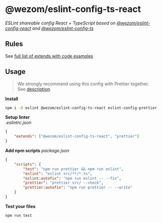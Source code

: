 # @wezom/eslint-config-ts-react

_ESLint shareable config React + TypeScript based on [@wezom/eslint-config-react](https://github.com/WezomCompany/code-style/blob/main/packages/eslint-config-react/README.md#readme) and [@wezom/eslint-config-ts](https://github.com/WezomCompany/code-style/blob/main/packages/eslint-config-ts/README.md#readme)_

## Rules

See [full list of extends with code examples](https://github.com/WezomCompany/code-style/blob/main/packages/eslint-config-ts-react/RULES.md)

## Usage

> We strongly recommend using this config with Prettier together.  
> See [description](https://github.com/WezomCompany/code-style/blob/main/guidelines/tools/prettier.md).

**Install**

```bash
npm i -D eslint @wezom/eslint-config-ts-react eslint-config-prettier
```

**Setup linter**  
_.eslintrc.json_

```json
{
	"extends": ["@wezom/eslint-config-ts-react", "prettier"]
}
```

**Add npm scripts**
_package.json_

```json
{
	"scripts": {
		"test": "npm run prettier && npm run eslint",
		"eslint": "eslint src/**/*.ts",
		"eslint:autofix": "npm run eslint -- --fix",
		"prettier": "prettier src/ --check",
		"prettier:autofix": "npm run prettier -- --write"
	}
}
```

**Test your files**

```bash
npm run test
```
